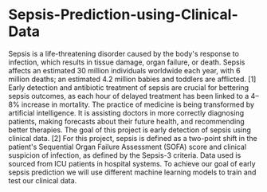 # Sepsis-Prediction-using-Clinical-Data

Sepsis is a life-threatening disorder caused by the body's response to infection, which results in tissue damage, organ failure, or death. Sepsis affects an estimated 30 million individuals worldwide each year, with 6 million deaths; an estimated 4.2 million babies and toddlers are afflicted. [1] Early detection and antibiotic treatment of sepsis are crucial for bettering sepsis outcomes, as each hour of delayed treatment has been linked to a 4–8% increase in mortality.
The practice of medicine is being transformed by artificial intelligence. It is assisting doctors in more correctly diagnosing patients, making forecasts about their future health, and recommending better therapies.
The goal of this project is early detection of sepsis using clinical data. [2] For this project, sepsis is defined as a two-point shift in the patient's Sequential Organ Failure Assessment (SOFA) score and clinical suspicion of infection, as defined by the Sepsis-3 criteria. Data used is sourced from ICU patients in hospital systems.
To achieve our goal of early sepsis prediction we will use different machine learning models to train and test our clinical data.
